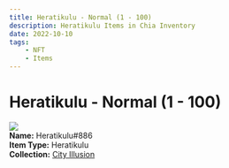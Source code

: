 ```yaml
---
title: Heratikulu - Normal (1 - 100)
description: Heratikulu Items in Chia Inventory
date: 2022-10-10
tags:
    - NFT
    - Items
---
```


# Heratikulu - Normal (1 - 100)
<div class="item_thumbnail">
<img loading="lazy" src="https://grjlfwkqc5nynjseximemnnmhtd6c5557jaqpxrds5u4ndh3oi.arweave.net/NFKy2VAXW4amRLoYRjWsPMfhd73_6QQfeI5dpxoz7ck"><br/>
<div><strong>Name:</strong> Heratikulu#886</div>
<div><strong>Item Type:</strong> Heratikulu</div>
<div><strong>Collection:</strong> <a href="https://www.spacescan.io/xch/nft/collection/col1lend2dcn558km4wcwta4xnkfv3xpcmlp9kyt0m909emvfxechlyqdl5ndg">City Illusion</a></div>
</div>

